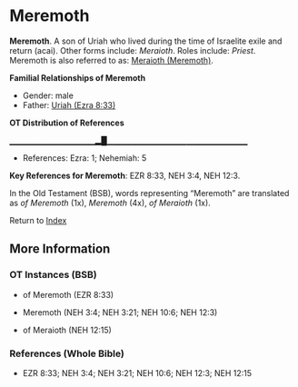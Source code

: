 # Meremoth
**Meremoth**. 
A son of Uriah who lived during the time of Israelite exile and return (acai). 
Other forms include: 
*Meraioth*. 
Roles include: 
_Priest_. 
Meremoth is also referred to as: 
[Meraioth (Meremoth)](Meraioth.2.md). 




**Familial Relationships of Meremoth**


* Gender: male
* Father: [Uriah (Ezra 8:33)](Uriah.4.md)


**OT Distribution of References**

▁▁▁▁▁▁▁▁▁▁▁▁▁▁▂█▁▁▁▁▁▁▁▁▁▁▁▁▁▁▁▁▁▁▁▁▁▁▁
* References: Ezra: 1; Nehemiah: 5



**Key References for Meremoth**: 
EZR 8:33, NEH 3:4, NEH 12:3. 


In the Old Testament (BSB), words representing “Meremoth” are translated as 
*of Meremoth* (1x), *Meremoth* (4x), *of Meraioth* (1x). 




Return to [Index](00-Index.md)

## More Information

### OT Instances (BSB)

* of Meremoth (EZR 8:33)

* Meremoth (NEH 3:4; NEH 3:21; NEH 10:6; NEH 12:3)

* of Meraioth (NEH 12:15)



### References (Whole Bible)

* EZR 8:33; NEH 3:4; NEH 3:21; NEH 10:6; NEH 12:3; NEH 12:15



